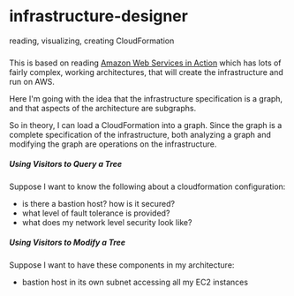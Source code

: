 # infrastructure-designer
reading, visualizing, creating CloudFormation

###

This is based on reading 
[Amazon Web Services in Action](https://www.amazon.com/Amazon-Services-Action-Andreas-Wittig/dp/1617295116/ref=pd_lpo_sbs_14_t_0?_encoding=UTF8&psc=1&refRID=3TH0HSPX33YHF137EKWC) which has lots of fairly complex, working architectures, that will create the infrastructure and run on AWS.

Here I'm going with the idea that the infrastructure specification is a graph, and that aspects of the architecture are subgraphs.

So in theory, I can load a CloudFormation into a graph.  Since the
graph is a complete specification of the infrastructure, both analyzing
a graph and modifying the graph are operations on the infrastructure.

##### Using Visitors to Query a Tree

Suppose I want to know the following about a cloudformation configuration:

- is there a bastion host?  how is it secured?
- what level of fault tolerance is provided?  
- what does my network level security look like?

##### Using Visitors to Modify a Tree

Suppose I want to have these components in my architecture:

- bastion host in its own subnet accessing all my EC2 instances

